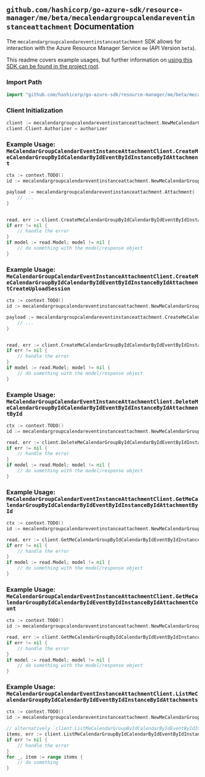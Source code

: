
## `github.com/hashicorp/go-azure-sdk/resource-manager/me/beta/mecalendargroupcalendareventinstanceattachment` Documentation

The `mecalendargroupcalendareventinstanceattachment` SDK allows for interaction with the Azure Resource Manager Service `me` (API Version `beta`).

This readme covers example usages, but further information on [using this SDK can be found in the project root](https://github.com/hashicorp/go-azure-sdk/tree/main/docs).

### Import Path

```go
import "github.com/hashicorp/go-azure-sdk/resource-manager/me/beta/mecalendargroupcalendareventinstanceattachment"
```


### Client Initialization

```go
client := mecalendargroupcalendareventinstanceattachment.NewMeCalendarGroupCalendarEventInstanceAttachmentClientWithBaseURI("https://management.azure.com")
client.Client.Authorizer = authorizer
```


### Example Usage: `MeCalendarGroupCalendarEventInstanceAttachmentClient.CreateMeCalendarGroupByIdCalendarByIdEventByIdInstanceByIdAttachment`

```go
ctx := context.TODO()
id := mecalendargroupcalendareventinstanceattachment.NewMeCalendarGroupCalendarEventInstanceID("calendarGroupIdValue", "calendarIdValue", "eventIdValue", "eventId1Value")

payload := mecalendargroupcalendareventinstanceattachment.Attachment{
	// ...
}


read, err := client.CreateMeCalendarGroupByIdCalendarByIdEventByIdInstanceByIdAttachment(ctx, id, payload)
if err != nil {
	// handle the error
}
if model := read.Model; model != nil {
	// do something with the model/response object
}
```


### Example Usage: `MeCalendarGroupCalendarEventInstanceAttachmentClient.CreateMeCalendarGroupByIdCalendarByIdEventByIdInstanceByIdAttachmentCreateUploadSession`

```go
ctx := context.TODO()
id := mecalendargroupcalendareventinstanceattachment.NewMeCalendarGroupCalendarEventInstanceID("calendarGroupIdValue", "calendarIdValue", "eventIdValue", "eventId1Value")

payload := mecalendargroupcalendareventinstanceattachment.CreateMeCalendarGroupByIdCalendarByIdEventByIdInstanceByIdAttachmentCreateUploadSessionRequest{
	// ...
}


read, err := client.CreateMeCalendarGroupByIdCalendarByIdEventByIdInstanceByIdAttachmentCreateUploadSession(ctx, id, payload)
if err != nil {
	// handle the error
}
if model := read.Model; model != nil {
	// do something with the model/response object
}
```


### Example Usage: `MeCalendarGroupCalendarEventInstanceAttachmentClient.DeleteMeCalendarGroupByIdCalendarByIdEventByIdInstanceByIdAttachmentById`

```go
ctx := context.TODO()
id := mecalendargroupcalendareventinstanceattachment.NewMeCalendarGroupCalendarEventInstanceAttachmentID("calendarGroupIdValue", "calendarIdValue", "eventIdValue", "eventId1Value", "attachmentIdValue")

read, err := client.DeleteMeCalendarGroupByIdCalendarByIdEventByIdInstanceByIdAttachmentById(ctx, id)
if err != nil {
	// handle the error
}
if model := read.Model; model != nil {
	// do something with the model/response object
}
```


### Example Usage: `MeCalendarGroupCalendarEventInstanceAttachmentClient.GetMeCalendarGroupByIdCalendarByIdEventByIdInstanceByIdAttachmentById`

```go
ctx := context.TODO()
id := mecalendargroupcalendareventinstanceattachment.NewMeCalendarGroupCalendarEventInstanceAttachmentID("calendarGroupIdValue", "calendarIdValue", "eventIdValue", "eventId1Value", "attachmentIdValue")

read, err := client.GetMeCalendarGroupByIdCalendarByIdEventByIdInstanceByIdAttachmentById(ctx, id)
if err != nil {
	// handle the error
}
if model := read.Model; model != nil {
	// do something with the model/response object
}
```


### Example Usage: `MeCalendarGroupCalendarEventInstanceAttachmentClient.GetMeCalendarGroupByIdCalendarByIdEventByIdInstanceByIdAttachmentCount`

```go
ctx := context.TODO()
id := mecalendargroupcalendareventinstanceattachment.NewMeCalendarGroupCalendarEventInstanceID("calendarGroupIdValue", "calendarIdValue", "eventIdValue", "eventId1Value")

read, err := client.GetMeCalendarGroupByIdCalendarByIdEventByIdInstanceByIdAttachmentCount(ctx, id)
if err != nil {
	// handle the error
}
if model := read.Model; model != nil {
	// do something with the model/response object
}
```


### Example Usage: `MeCalendarGroupCalendarEventInstanceAttachmentClient.ListMeCalendarGroupByIdCalendarByIdEventByIdInstanceByIdAttachments`

```go
ctx := context.TODO()
id := mecalendargroupcalendareventinstanceattachment.NewMeCalendarGroupCalendarEventInstanceID("calendarGroupIdValue", "calendarIdValue", "eventIdValue", "eventId1Value")

// alternatively `client.ListMeCalendarGroupByIdCalendarByIdEventByIdInstanceByIdAttachments(ctx, id)` can be used to do batched pagination
items, err := client.ListMeCalendarGroupByIdCalendarByIdEventByIdInstanceByIdAttachmentsComplete(ctx, id)
if err != nil {
	// handle the error
}
for _, item := range items {
	// do something
}
```
